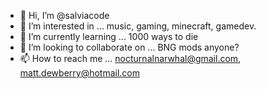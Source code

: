 - 👋 Hi, I’m @salviacode
- 👀 I’m interested in ... music, gaming, minecraft, gamedev.
- 🌱 I’m currently learning ... 1000 ways to die
- 💞️ I’m looking to collaborate on ... BNG mods anyone?
- 📫 How to reach me ... nocturnalnarwhal@gmail.com, matt.dewberry@hotmail.com

<!---
salviacode/salviacode is a ✨ special ✨ repository because its `README.md` (this file) appears on your GitHub profile.
You can click the Preview link to take a look at your changes.
--->
